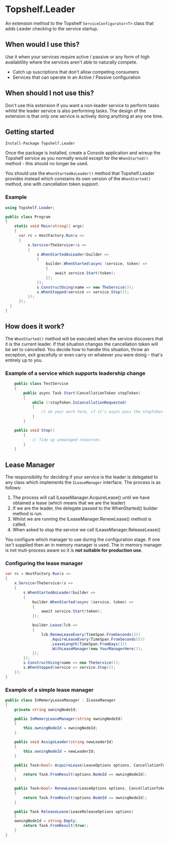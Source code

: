 # Topshelf.Leader

An extension method to the Topshelf `ServiceConfigurator<T>` class that adds Leader checking to the service startup.

## When would I use this?
Use it when your services require active / passive or any form of high availablility where the services aren't able to naturally compete. 

* Catch up suscriptions that don't allow competing consumers
* Services that can operate in an Active / Passive configuration

## When should I not use this?
Don't use this extension if you want a non-leader service to perform tasks whilst the leader service is also performing tasks. The design of the extension is that only one service is actively doing anything at any one time.

## Getting started
```
Install-Package Topshelf.Leader
```

Once the package is installed, create a Console application and wireup the Topshelf service as you normally would except for the `WhenStarted()` method - this should no longer be used. 

You should use the `WhenStartedAsLeader()` method that Topshelf.Leader provides instead which constains its own version of the `WhenStarted()` method, one with cancellation token support.

### Example
```c#
using Topshelf.Leader;

public class Program
{
    static void Main(string[] args)
    {
      var rc = HostFactory.Run(x =>
      {
          x.Service<TheService>(s =>
          {
              s.WhenStartedAsLeader(builder =>
              {
                  builder.WhenStarted(async (service, token) =>
                  {
                      await service.Start(token);
                  });
              });
              s.ConstructUsing(name => new TheService());
              s.WhenStopped(service => service.Stop());
          });
      });
  }
}
```

## How does it work?

The `WhenStarted()` method will be executed when the service discovers that it is the current leader. If that situation changes the cancellation token will be set to cancelled. You decide how to handle this situation, throw an exception, exit gracefully or even carry on whatever you were doing - that's entirely up to you.

### Example of a service which supports leadership change
```c#
    public class TestService
    {
        public async Task Start(CancellationToken stopToken)
        {
            while (!stopToken.IsCancellationRequested)
            {
                // do your work here, if it's async pass the stopToken to it
            }
        }

	public void Stop()
        {
            // Tidy up unmanaged resources
        }
    }
```

## Lease Manager

The responsibility for deciding if your service is the leader is delegated to any class which implements the `ILeaseManager` interface. The process is 
as follows:

1. The process will call ILeaseManager.AcquireLease() until we have obtained a lease (which means that we are the leader)
2. If we are the leader, the delegate passed to the WhenStarted() builder method is run.
3. Whilst we are running the ILeaseManager.RenewLease() method is called.
4. When asked to stop the service we call ILeaseManager.ReleaseLease()

You configure which manager to use during the configuration stage. If one isn't supplied then an in memory manager is used. The in memory manager is not muti-process aware so it is **not suitable for production use**. 

### Configuring the lease manager
```c#
var rc = HostFactory.Run(x =>
{
    x.Service<TheService>(s =>
    {
        s.WhenStartedAsLeader(builder =>
        {
            builder.WhenStarted(async (service, token) =>
            {
                await service.Start(token);
            });

            builder.Lease(lcb =>
            {
                lcb.RenewLeaseEvery(TimeSpan.FromSeconds(2))
					.AquireLeaseEvery(TimeSpan.FromSeconds(5))
					.LeaseLength(TimeSpan.FromDays(1))
					.WithLeaseManager(new YourManagerHere());
            });
        });
        s.ConstructUsing(name => new TheService());
        s.WhenStopped(service => service.Stop());
    });
}
```

### Example of a simple lease manager
```c#
public class InMemoryLeaseManager : ILeaseManager
{
    private string owningNodeId;

    public InMemoryLeaseManager(string owningNodeId)
    {
        this.owningNodeId = owningNodeId;
    }

    public void AssignLeader(string newLeaderId)
    {
        this.owningNodeId = newLeaderId;
    }

    public Task<bool> AcquireLease(LeaseOptions options, CancellationToken token)
    {
        return Task.FromResult(options.NodeId == owningNodeId);
    }

    public Task<bool> RenewLease(LeaseOptions options, CancellationToken token)
    {
        return Task.FromResult(options.NodeId == owningNodeId);
    }

    public Task ReleaseLease(LeaseReleaseOptions options)
    {
	owningNodeId = string.Empty;
        return Task.FromResult(true);
    }
}
```
